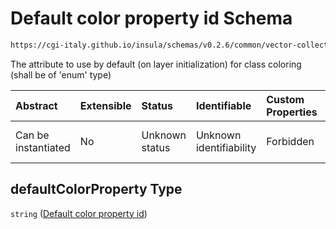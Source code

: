 # Default color property id Schema

```txt
https://cgi-italy.github.io/insula/schemas/v0.2.6/common/vector-collection-render-config.schema.json#/$defs/vectorRenderModeOptions/properties/defaultColorProperty
```

The attribute to use by default (on layer initialization) for class coloring (shall be of 'enum' type)

| Abstract            | Extensible | Status         | Identifiable            | Custom Properties | Additional Properties | Access Restrictions | Defined In                                                                                                                         |
| :------------------ | :--------- | :------------- | :---------------------- | :---------------- | :-------------------- | :------------------ | :--------------------------------------------------------------------------------------------------------------------------------- |
| Can be instantiated | No         | Unknown status | Unknown identifiability | Forbidden         | Allowed               | none                | [vector-collection-render-config.schema.json\*](schemas/common/vector-collection-render-config.schema.json) |

## defaultColorProperty Type

`string` ([Default color property id](vector-collection-render-config-defs-vector-render-mode-options-properties-default-color-property-id.md))

